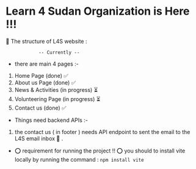 # Learn 4 Sudan Organization is Here !!!

🔵 The structure of L4S website :

                -- Currently --

- there are main 4 pages :-

1. Home Page (done) ✅
2. About us Page (done) ✅
3. News & Activities (in progress) ⏳
4. Volunteering Page (in progress) ⏳
5. Contact us (done) ✅


- Things need backend APIs :-

1. the contact us ( in footer ) needs API endpoint to sent the email to the L4S email inbox 📧 .


- ⭕ requirement for running the project !! ⭕
  you should to install vite locally by running the command :
  `npm install vite`
